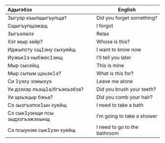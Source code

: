 | Адыгэбзэ                        | English                      |
| :------------------------------ | ---------------------------- |
| Зыгуэр къыпщыгъупща?            | Did you forget something?    |
| Сщыгъупщэжащ                    | I forgot                     |
| Зыгъэлалэ                       | Relax                        |
| Хэт мыр зейр?                   | Whose is this?               |
| Иджыпсту сщ1эну сыхуейщ         | I want to know now           |
| Иужьк1э ныбжес1энщ              | I'll tell you later          |
| Мыр сысейщ                      | This is mine                 |
| Мыр сытым щхьэк1э?              | What is this for?            |
| Си 1уэху зомыхуэ                | Leave me alone               |
| Уи дзэхэр лъэщ1а/бгъэкъэбза?    | Did you brush your teeth?    |
| Уи щхьэцыр бжьа?                | Did you comb your hair?      |
| Сэ зызгъэпск1ын хуейщ           | I need to take a bath        |
| Сэ сык1уэнщи псы зыдэзгъэжэхынщ | I'm going to take a shower   |
| Сэ псыунэм сык1уэн хуейщ        | I need to go to the bathroom |
